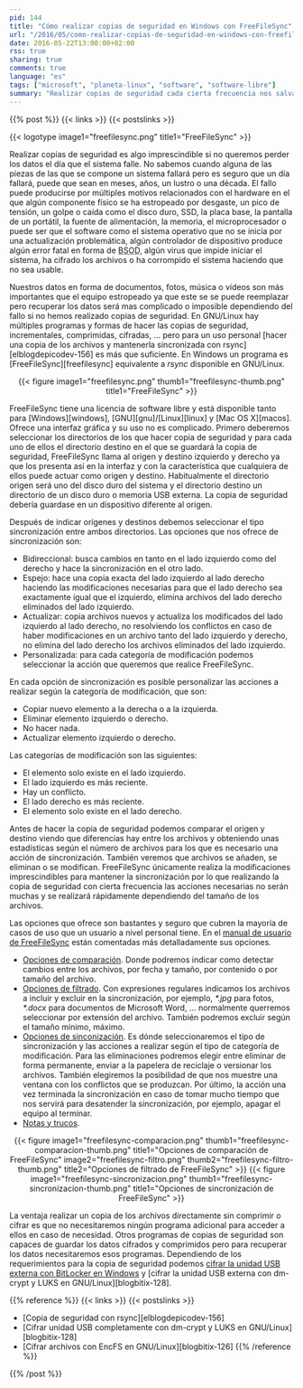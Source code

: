 ```yaml
---
pid: 144
title: "Cómo realizar copias de seguridad en Windows con FreeFileSync"
url: "/2016/05/como-realizar-copias-de-seguridad-en-windows-con-freefilesync/"
date: 2016-05-22T13:00:00+02:00
rss: true
sharing: true
comments: true
language: "es"
tags: ["microsoft", "planeta-linux", "software", "software-libre"]
summary: "Realizar copias de seguridad cada cierta frecuencia nos salvará de perder los datos en algún momento, no sabemos cuando pero tarde o temprano algo del equipo que usemos fallará ya sea a causa de software o hardware. A nivel de usuario mantener una copia sincronizada en otro dispositivo de nuestros archivos seguramente sea suficiente para no perderlos a causa de un desastre, para ello podemos usar FreeFileSync."
---
```


{{% post %}}
{{< links >}}
{{< postslinks >}}

{{< logotype image1="freefilesync.png" title1="FreeFileSync" >}}

Realizar copias de seguridad es algo imprescindible si no queremos perder los datos el día que el sistema falle. No sabemos cuando alguna de las piezas de las que se compone un sistema fallará pero es seguro que un día fallará, puede que sean en meses, años, un lustro o una década. El fallo puede producirse por múltiples motivos relacionados con el hardware en el que algún componente físico se ha estropeado por desgaste, un pico de tensión, un golpe o caída como el disco duro, SSD, la placa base, la pantalla de un portátil, la fuente de alimentación, la memoria, el microprocesador o puede ser que el software como el sistema operativo que no se inicia por una actualización problemática, algún controlador de dispositivo produce algún error fatal en forma de <abbr title="Blue Screen of Dead, Patalla azúl de la muerte">BSOD</abbr>, algún virus que impide iniciar el sistema, ha cifrado los archivos o ha corrompido el sistema haciendo que no sea usable.

Nuestros datos en forma de documentos, fotos, música o vídeos son más importantes que el equipo estropeado ya que este se se puede reemplazar pero recuperar los datos será mas complicado o imposible dependiendo del fallo si no hemos realizado copias de seguridad. En GNU/Linux hay múltiples programas y formas de hacer las copias de seguridad, incrementales, comprimidas, cifradas, ... pero para un uso personal [hacer una copia de los archivos y mantenerla sincronizada con rsync][elblogdepicodev-156] es más que suficiente. En Windows un programa es [FreeFileSync][freefilesync] equivalente a _rsync_ disponible en GNU/Linux.

<div class="media" style="text-align: center;">
    {{< figure
        image1="freefilesync.png" thumb1="freefilesync-thumb.png" title1="FreeFileSync" >}}
</div>

FreeFileSync tiene una licencia de software libre y está disponible tanto para [Windows][windows], [GNU][gnu]/[Linux][linux] y [Mac OS X][macos]. Ofrece una interfaz gráfica y su uso no es complicado. Primero deberemos seleccionar los directorios de los que hacer copia de seguridad y para cada uno de ellos el directorio destino en el que se guardará la copia de seguridad, FreeFileSync llama al origen y destino izquierdo y derecho ya que los presenta así en la interfaz y con la característica que cualquiera de ellos puede actuar como origen y destino. Habitualmente el directorio origen será uno del disco duro del sistema y el directorio destino un directorio de un disco duro o memoria USB externa. La copia de seguridad debería guardase en un dispositivo diferente al origen.

Después de indicar orígenes y destinos debemos seleccionar el tipo sincronización entre ambos directorios. Las opciones que nos ofrece de sincronización son:

* Bidireccional: busca cambios en tanto en el lado izquierdo como del derecho y hace la sincronización en el otro lado.
* Espejo: hace una copia exacta del lado izquierdo al lado derecho haciendo las modificaciones necesarias para que el lado derecho sea exactamente igual que el izquierdo, elimina archivos del lado derecho eliminados del lado izquierdo.
* Actualizar: copia archivos nuevos y actualiza los modificados del lado izquierdo al lado derecho, no resolviendo los conflictos en caso de haber modificaciones en un archivo tanto del lado izquierdo y derecho, no elimina del lado derecho los archivos eliminados del lado izquierdo.
* Personalizada: para cada categoría de modificación podemos seleccionar la acción que queremos que realice FreeFileSync.

En cada opción de sincronización es posible personalizar las acciones a realizar según la categoría de modificación, que son:

* Copiar nuevo elemento a la derecha o a la izquierda.
* Eliminar elemento izquierdo o derecho.
* No hacer nada.
* Actualizar elemento izquierdo o derecho.

Las categorías de modificación son las siguientes:

* El elemento solo existe en el lado izquierdo.
* El lado izquierdo es más reciente.
* Hay un conflicto.
* El lado derecho es más reciente.
* El elemento solo existe en el lado derecho.

Antes de hacer la copia de seguridad podemos comparar el origen y destino viendo que diferencias hay entre los archivos y obteniendo unas estadísticas según  el número de archivos para los que es necesario una acción  de sincronización. También veremos que archivos se añaden, se eliminan o se modifican. FreeFileSync únicamente realiza la modificaciones imprescindibles para mantener la sincronización por lo que realizando la copia de seguridad con cierta frecuencia las acciones necesarias no serán muchas y se realizará rápidamente dependiendo del tamaño de los archivos.

Las opciones que ofrece son bastantes y seguro que cubren la mayoría de casos de uso que un usuario a nivel personal tiene. En el [manual de usuario de FreeFileSync](https://freefilesync.org/manual.php) están comentadas más detalladamente sus opciones.

* [Opciones de comparación](https://freefilesync.org/manual.php?topic=comparison-settings). Donde podremos indicar como detectar cambios entre los archivos, por fecha y tamaño, por contenido o por tamaño del archivo.
* [Opciones de filtrado](https://freefilesync.org/manual.php?topic=exclude-items). Con expresiones regulares indicamos los archivos a incluir y excluir en la sincronización, por ejemplo, _*.jpg_ para fotos, _*.docx_ para documentos de Microsoft Word, ... normalmente querremos seleccionar por extensión del archivo. También podremos excluir según el tamaño mínimo, máximo.
* [Opciones de sinconización](https://freefilesync.org/manual.php?topic=synchronization-settings). Es dónde seleccionaremos el tipo de sincronización y las acciones a realizar según el tipo de categoría de modificación. Para las eliminaciones podremos elegir entre eliminar de forma permanente, enviar a la papelera de reciclaje o versionar los archivos. También elegiremos la posibilidad de que nos muestre una ventana con los conflictos que se produzcan. Por último, la acción una vez terminada la sincronización en caso de tomar mucho tiempo que nos servirá para desatender la sincronización, por ejemplo, apagar el equipo al terminar.
* [Notas y trucos](https://freefilesync.org/manual.php?topic=tips-and-tricks).

<div class="media" style="text-align: center;">
    {{< figure
        image1="freefilesync-comparacion.png" thumb1="freefilesync-comparacion-thumb.png" title1="Opciones de comparación de FreeFileSync"
        image2="freefilesync-filtro.png" thumb2="freefilesync-filtro-thumb.png" title2="Opciones de filtrado de FreeFileSync" >}}
    {{< figure
        image1="freefilesync-sincronizacion.png" thumb1="freefilesync-sincronizacion-thumb.png" title1="Opciones de sincronización de FreeFileSync" >}}
</div>

La ventaja realizar un copia de los archivos directamente sin comprimir o cifrar es que no necesitaremos ningún programa adicional para acceder a ellos en caso de necesidad. Otros programas de copias de seguridad son capaces de guardar los datos cifrados y comprimidos pero para recuperar los datos necesitaremos esos programas. Dependiendo de los requerimientos para la copia de seguridad podemos [cifrar la unidad USB externa con BitLocker en Windows](http://windows.microsoft.com/es-es/windows/protect-files-bitlocker-drive-encryption#1TC=windows-8) y [cifrar la unidad USB externa con dm-crypt y LUKS en GNU/Linux][blogbitix-128].

{{% reference %}}
{{< links >}}
{{< postslinks >}}
* [Copia de seguridad con rsync][elblogdepicodev-156]
* [Cifrar unidad USB completamente con dm-crypt y LUKS en GNU/Linux][blogbitix-128]
* [Cifrar archivos con EncFS en GNU/Linux][blogbitix-126]
{{% /reference %}}

{{% /post %}}
